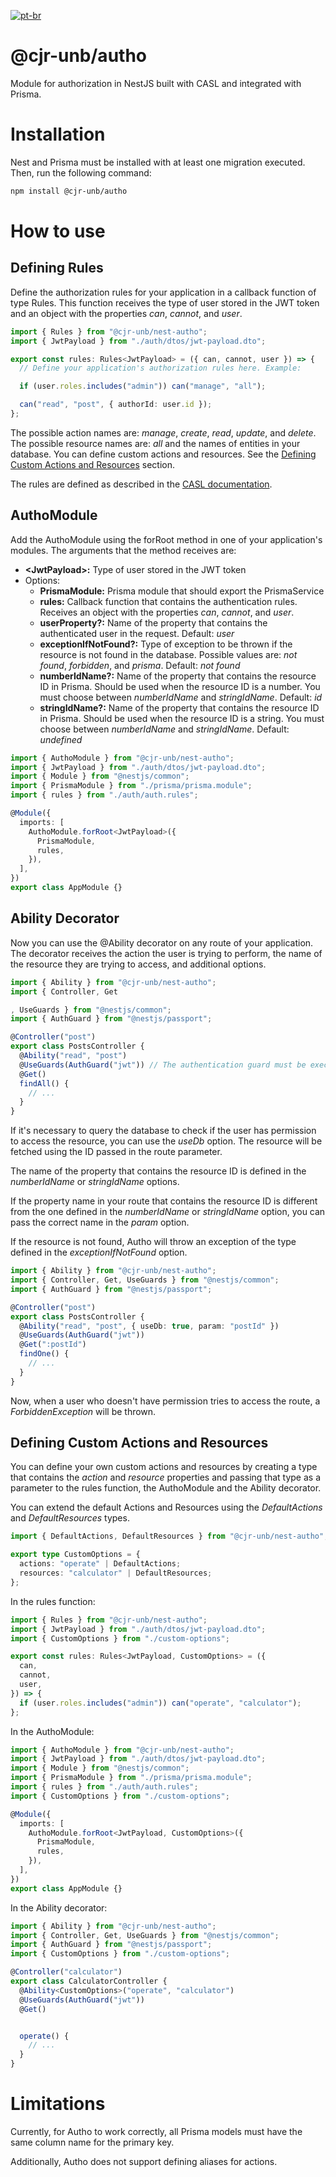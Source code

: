 [![pt-br](https://img.shields.io/badge/lang-pt--br-green.svg)](https://github.com/CJR-UnB/autho/blob/main/README.pt-br.md)

# @cjr-unb/autho

Module for authorization in NestJS built with CASL and integrated with Prisma.

# Installation

Nest and Prisma must be installed with at least one migration executed. Then, run the following command:

```bash
npm install @cjr-unb/autho
```

# How to use

## Defining Rules

Define the authorization rules for your application in a callback function of type Rules. This function receives the type of user stored in the JWT token and an object with the properties _can_, _cannot_, and _user_.

```typescript
import { Rules } from "@cjr-unb/nest-autho";
import { JwtPayload } from "./auth/dtos/jwt-payload.dto";

export const rules: Rules<JwtPayload> = ({ can, cannot, user }) => {
  // Define your application's authorization rules here. Example:

  if (user.roles.includes("admin")) can("manage", "all");

  can("read", "post", { authorId: user.id });
};
```

The possible action names are: _manage_, _create_, _read_, _update_, and _delete_.
The possible resource names are: _all_ and the names of entities in your database.
You can define custom actions and resources. See the [Defining Custom Actions and Resources](#defining-custom-actions-and-resources) section.

The rules are defined as described in the [CASL documentation](https://casl.js.org/v6/en/guide/define-rules).

## AuthoModule

Add the AuthoModule using the forRoot method in one of your application's modules. The arguments that the method receives are:

- **\<JwtPayload\>:** Type of user stored in the JWT token
- Options:
  - **PrismaModule:** Prisma module that should export the PrismaService
  - **rules:** Callback function that contains the authentication rules. Receives an object with the properties _can_, _cannot_, and _user_.
  - **userProperty?:** Name of the property that contains the authenticated user in the request. Default: _user_
  - **exceptionIfNotFound?:** Type of exception to be thrown if the resource is not found in the database. Possible values are: _not found_, _forbidden_, and _prisma_. Default: _not found_
  - **numberIdName?:** Name of the property that contains the resource ID in Prisma. Should be used when the resource ID is a number. You must choose between _numberIdName_ and _stringIdName_.
    Default: _id_
  - **stringIdName?:** Name of the property that contains the resource ID in Prisma. Should be used when the resource ID is a string. You must choose between _numberIdName_ and _stringIdName_. Default: _undefined_

```typescript
import { AuthoModule } from "@cjr-unb/nest-autho";
import { JwtPayload } from "./auth/dtos/jwt-payload.dto";
import { Module } from "@nestjs/common";
import { PrismaModule } from "./prisma/prisma.module";
import { rules } from "./auth/auth.rules";

@Module({
  imports: [
    AuthoModule.forRoot<JwtPayload>({
      PrismaModule,
      rules,
    }),
  ],
})
export class AppModule {}
```

## Ability Decorator

Now you can use the @Ability decorator on any route of your application. The decorator receives the action the user is trying to perform, the name of the resource they are trying to access, and additional options.

```typescript
import { Ability } from "@cjr-unb/nest-autho";
import { Controller, Get

, UseGuards } from "@nestjs/common";
import { AuthGuard } from "@nestjs/passport";

@Controller("post")
export class PostsController {
  @Ability("read", "post")
  @UseGuards(AuthGuard("jwt")) // The authentication guard must be executed before the authorization guard
  @Get()
  findAll() {
    // ...
  }
}
```

If it's necessary to query the database to check if the user has permission to access the resource, you can use the _useDb_ option. The resource will be fetched using the ID passed in the route parameter.

The name of the property that contains the resource ID is defined in the _numberIdName_ or _stringIdName_ options.

If the property name in your route that contains the resource ID is different from the one defined in the _numberIdName_ or _stringIdName_ option, you can pass the correct name in the _param_ option.

If the resource is not found, Autho will throw an exception of the type defined in the _exceptionIfNotFound_ option.

```typescript
import { Ability } from "@cjr-unb/nest-autho";
import { Controller, Get, UseGuards } from "@nestjs/common";
import { AuthGuard } from "@nestjs/passport";

@Controller("post")
export class PostsController {
  @Ability("read", "post", { useDb: true, param: "postId" })
  @UseGuards(AuthGuard("jwt"))
  @Get(":postId")
  findOne() {
    // ...
  }
}
```

Now, when a user who doesn't have permission tries to access the route, a _ForbiddenException_ will be thrown.

## Defining Custom Actions and Resources

You can define your own custom actions and resources by creating a type that contains the _action_ and _resource_ properties and passing that type as a parameter to the rules function, the AuthoModule and the Ability decorator.

You can extend the default Actions and Resources using the _DefaultActions_ and _DefaultResources_ types.

```typescript
import { DefaultActions, DefaultResources } from "@cjr-unb/nest-autho";

export type CustomOptions = {
  actions: "operate" | DefaultActions;
  resources: "calculator" | DefaultResources;
};
```

In the rules function:
```typescript
import { Rules } from "@cjr-unb/nest-autho";
import { JwtPayload } from "./auth/dtos/jwt-payload.dto";
import { CustomOptions } from "./custom-options";

export const rules: Rules<JwtPayload, CustomOptions> = ({
  can,
  cannot,
  user,
}) => {
  if (user.roles.includes("admin")) can("operate", "calculator");
};
```

In the AuthoModule:
```typescript
import { AuthoModule } from "@cjr-unb/nest-autho";
import { JwtPayload } from "./auth/dtos/jwt-payload.dto";
import { Module } from "@nestjs/common";
import { PrismaModule } from "./prisma/prisma.module";
import { rules } from "./auth/auth.rules";
import { CustomOptions } from "./custom-options";

@Module({
  imports: [
    AuthoModule.forRoot<JwtPayload, CustomOptions>({
      PrismaModule,
      rules,
    }),
  ],
})
export class AppModule {}
```

In the Ability decorator:
```typescript
import { Ability } from "@cjr-unb/nest-autho";
import { Controller, Get, UseGuards } from "@nestjs/common";
import { AuthGuard } from "@nestjs/passport";
import { CustomOptions } from "./custom-options";

@Controller("calculator")
export class CalculatorController {
  @Ability<CustomOptions>("operate", "calculator")
  @UseGuards(AuthGuard("jwt"))
  @Get()


  operate() {
    // ...
  }
}
```

# Limitations

Currently, for Autho to work correctly, all Prisma models must have the same column name for the primary key.

Additionally, Autho does not support defining aliases for actions.